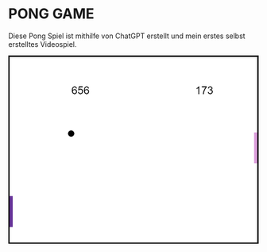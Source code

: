 # PONG GAME

Diese Pong Spiel ist mithilfe von ChatGPT erstellt und mein erstes selbst erstelltes Videospiel.

![Game screenshot](game.png)
